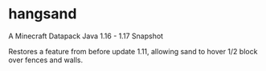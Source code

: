 # hangsand
A Minecraft Datapack Java 1.16 - 1.17 Snapshot

Restores a feature from before update 1.11, allowing sand to hover 1/2 block over fences and walls.
